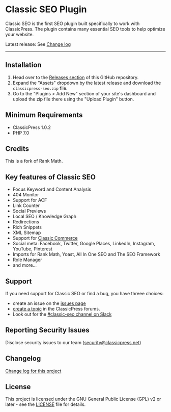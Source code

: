 # Classic SEO Plugin

Classic SEO is the first SEO plugin built specifically to work with ClassicPress. The plugin contains many essential SEO tools to help optimize your website.

Latest release:  See [Change log](CHANGES.md)

* * *

## Installation

1. Head over to the [Releases section](https://github.com/ClassicPress-plugins/classicpress-seo/releases) of this GitHub repository.
2. Expand the "Assets" dropdown by the latest release and download the `classicpress-seo.zip` file.
3. Go to the "Plugins > Add New" section of your site's dashboard and upload the zip file there using the "Upload Plugin" button.

## Minimum Requirements

- ClassicPress 1.0.2
- PHP 7.0

## Credits
This is a fork of Rank Math.

## Key features of Classic SEO

- Focus Keyword and Content Analysis
- 404 Monitor
- Support for ACF
- Link Counter
- Social Previews
- Local SEO / Knowledge Graph
- Redirections
- Rich Snippets
- XML Sitemap
- Support for [Classic Commerce](https://github.com/ClassicPress-plugins/classic-commerce)
- Social meta: Facebook, Twitter, Google Places, LinkedIn, Instagram, YouTube, Pinterest
- Imports for Rank Math, Yoast, All In One SEO and The SEO Framework
- Role Manager
- and more...

## Support
If you need support for Classic SEO or find a bug, you have threee choices:
- create an issue on the [issues page](https://github.com/ClassicPress-plugins/classicpress-seo/issues)
- [create a topic](https://forums.classicpress.net/tags/classic-seo) in the ClassicPress forums.
- Look out for the [#classic-seo channel on Slack](https://www.classicpress.net/join-slack/)

## Reporting Security Issues
Disclose security issues to our team (security@classicpress.net)

## Changelog
[Change log for this project](CHANGES.md)

## License
This project is licensed under the GNU General Public License (GPL) v2 or later - see the [LICENSE](LICENSE) file for details.
